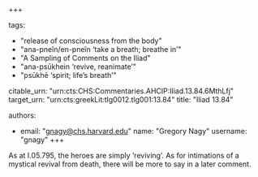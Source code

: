 +++

tags:
- "release of consciousness from the body"
- "ana-pneîn/en-pneîn ‘take a breath; breathe in’"
- "A Sampling of Comments on the Iliad"
- "ana-psūkhein ‘revive, reanimate’"
- "psūkhē ‘spirit; life’s breath’"

citable_urn: "urn:cts:CHS:Commentaries.AHCIP:Iliad.13.84.6MthLfj"
target_urn: "urn:cts:greekLit:tlg0012.tlg001:13.84"
title: "Iliad 13.84"

authors:
- email: "gnagy@chs.harvard.edu"
  name: "Gregory Nagy"
  username: "gnagy"
+++

<p>As at I.05.795, the heroes are simply ‘reviving’. As for intimations of a mystical revival from death, there will be more to say in a later comment.  </p>